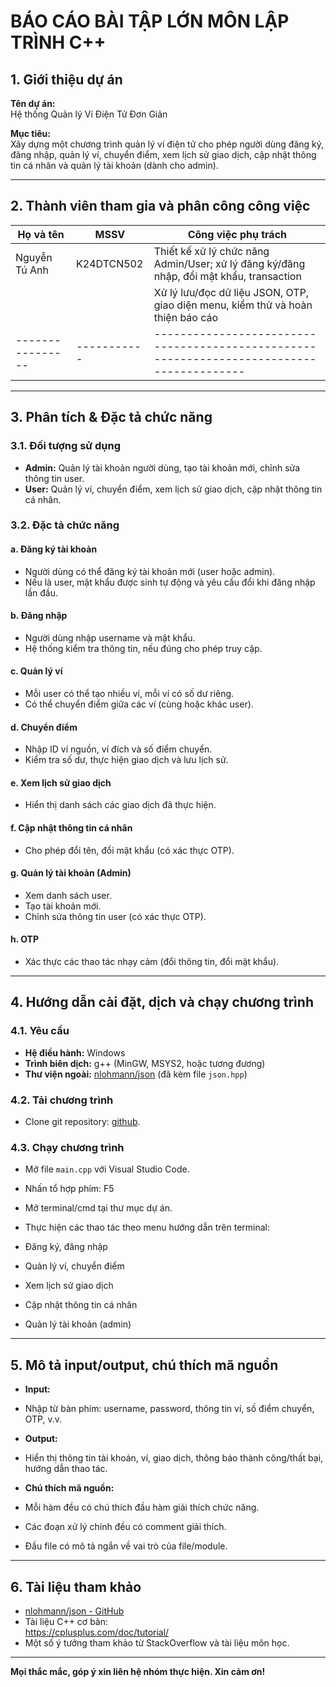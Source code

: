 # BÁO CÁO BÀI TẬP LỚN MÔN LẬP TRÌNH C++

## 1. Giới thiệu dự án

**Tên dự án:**  
Hệ thống Quản lý Ví Điện Tử Đơn Giản

**Mục tiêu:**  
Xây dựng một chương trình quản lý ví điện tử cho phép người dùng đăng ký, đăng nhập, quản lý ví, chuyển điểm, xem lịch sử giao dịch, cập nhật thông tin cá nhân và quản lý tài khoản (dành cho admin).

---

## 2. Thành viên tham gia và phân công công việc

| Họ và tên      |  MSSV      | Công việc phụ trách                                                                     |
|----------------|----------- |-----------------------------------------------------------------------------------------|
| Nguyễn Tú Anh  | K24DTCN502 | Thiết kế xử lý chức năng Admin/User; xử lý đăng ký/đăng nhập, đổi mật khẩu, transaction |
|                |            | Xử lý lưu/đọc dữ liệu JSON, OTP, giao diện menu, kiểm thử và hoàn thiện báo cáo         |
|----------------|----------- |-----------------------------------------------------------------------------------------|

---

## 3. Phân tích & Đặc tả chức năng

### 3.1. Đối tượng sử dụng
- **Admin:** Quản lý tài khoản người dùng, tạo tài khoản mới, chỉnh sửa thông tin user.
- **User:** Quản lý ví, chuyển điểm, xem lịch sử giao dịch, cập nhật thông tin cá nhân.

### 3.2. Đặc tả chức năng

#### a. Đăng ký tài khoản
- Người dùng có thể đăng ký tài khoản mới (user hoặc admin).
- Nếu là user, mật khẩu được sinh tự động và yêu cầu đổi khi đăng nhập lần đầu.

#### b. Đăng nhập
- Người dùng nhập username và mật khẩu.
- Hệ thống kiểm tra thông tin, nếu đúng cho phép truy cập.

#### c. Quản lý ví
- Mỗi user có thể tạo nhiều ví, mỗi ví có số dư riêng.
- Có thể chuyển điểm giữa các ví (cùng hoặc khác user).

#### d. Chuyển điểm
- Nhập ID ví nguồn, ví đích và số điểm chuyển.
- Kiểm tra số dư, thực hiện giao dịch và lưu lịch sử.

#### e. Xem lịch sử giao dịch
- Hiển thị danh sách các giao dịch đã thực hiện.

#### f. Cập nhật thông tin cá nhân
- Cho phép đổi tên, đổi mật khẩu (có xác thực OTP).

#### g. Quản lý tài khoản (Admin)
- Xem danh sách user.
- Tạo tài khoản mới.
- Chỉnh sửa thông tin user (có xác thực OTP).

#### h. OTP
- Xác thực các thao tác nhạy cảm (đổi thông tin, đổi mật khẩu).

---

## 4. Hướng dẫn cài đặt, dịch và chạy chương trình

### 4.1. Yêu cầu
- **Hệ điều hành:** Windows
- **Trình biên dịch:** g++ (MinGW, MSYS2, hoặc tương đương)
- **Thư viện ngoài:** [nlohmann/json](https://github.com/nlohmann/json) (đã kèm file `json.hpp`)

### 4.2. Tải chương trình
- Clone git repository: [github](https://github.com/TuZit/BTL_C-.git).

### 4.3. Chạy chương trình
- Mở file `main.cpp` với Visual Studio Code.
- Nhấn tổ hợp phím: F5
- Mở terminal/cmd tại thư mục dự án.

- Thực hiện các thao tác theo menu hướng dẫn trên terminal:
- Đăng ký, đăng nhập
- Quản lý ví, chuyển điểm
- Xem lịch sử giao dịch
- Cập nhật thông tin cá nhân
- Quản lý tài khoản (admin)

---

## 5. Mô tả input/output, chú thích mã nguồn

- **Input:**  
- Nhập từ bàn phím: username, password, thông tin ví, số điểm chuyển, OTP, v.v.
- **Output:**  
- Hiển thị thông tin tài khoản, ví, giao dịch, thông báo thành công/thất bại, hướng dẫn thao tác.

- **Chú thích mã nguồn:**  
- Mỗi hàm đều có chú thích đầu hàm giải thích chức năng.
- Các đoạn xử lý chính đều có comment giải thích.
- Đầu file có mô tả ngắn về vai trò của file/module.

---

## 6. Tài liệu tham khảo

- [nlohmann/json - GitHub](https://github.com/nlohmann/json)
- Tài liệu C++ cơ bản:  
https://cplusplus.com/doc/tutorial/
- Một số ý tưởng tham khảo từ StackOverflow và tài liệu môn học.

---

**Mọi thắc mắc, góp ý xin liên hệ nhóm thực hiện. Xin cảm ơn!**